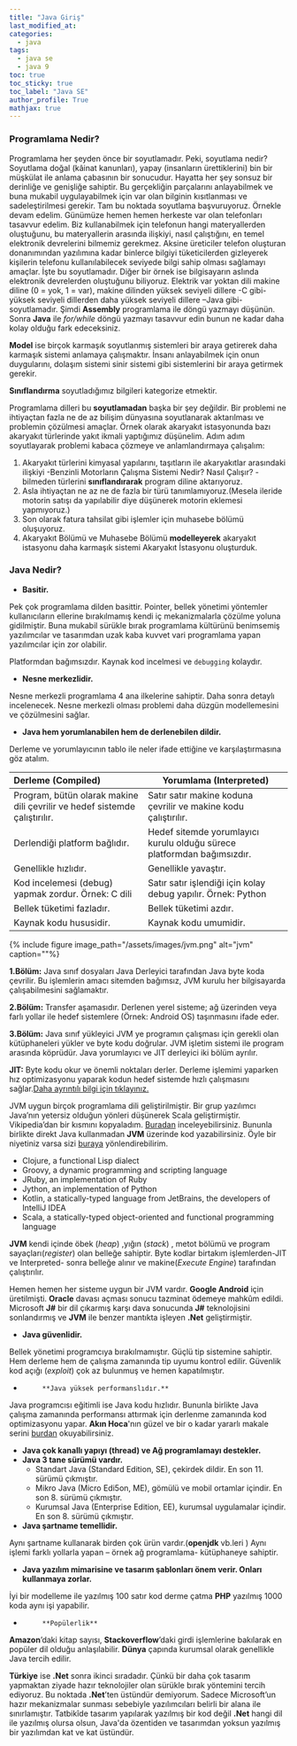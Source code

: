 ```yaml
---
title: "Java Giriş"
last_modified_at:
categories:
  - java
tags:
  - java se
  - java 9
toc: true
toc_sticky: true
toc_label: "Java SE"
author_profile: True
mathjax: true
---
```


### Programlama Nedir?

Programlama her şeyden önce bir soyutlamadır. Peki, soyutlama nedir? Soyutlama doğal (kâinat kanunları), yapay (insanların ürettiklerini) bin bir müşkülat ile anlama çabasının bir sonucudur.  Hayatta her şey sonsuz bir derinliğe ve genişliğe sahiptir.  Bu gerçekliğin parçalarını anlayabilmek ve buna mukabil uygulayabilmek için var olan bilginin kısıtlanması ve sadeleştirilmesi gerekir.  Tam bu noktada soyutlama başvuruyoruz. Örnekle devam edelim. Günümüze hemen hemen herkeste var olan telefonları tasavvur edelim. Biz kullanabilmek için telefonun hangi materyallerden oluştuğunu, bu materyallerin arasında ilişkiyi, nasıl çalıştığını, en temel elektronik devrelerini bilmemiz gerekmez. Aksine üreticiler telefon oluşturan donanımından yazılımına kadar binlerce bilgiyi tüketicilerden gizleyerek kişilerin telefonu kullanılabilecek seviyede bilgi sahip olması sağlamayı amaçlar. İşte bu soyutlamadır. Diğer bir örnek ise bilgisayarın aslında elektronik devrelerden oluştuğunu biliyoruz. Elektrik var yoktan dili makine diline (0 = yok, 1 = var), makine dilinden yüksek seviyeli dillere -C gibi- yüksek seviyeli dillerden daha yüksek seviyeli dillere –Java gibi-  soyutlamadır. Şimdi **Assembly** programlama ile döngü yazmayı düşünün. Sonra **Java** ile *for/while* döngü yazmayı tasavvur edin bunun ne kadar daha kolay olduğu fark edeceksiniz.

 **Model** ise birçok karmaşık soyutlanmış sistemleri bir araya getirerek daha karmaşık sistemi anlamaya çalışmaktır. İnsanı anlayabilmek için onun duygularını, dolaşım sistemi sinir sistemi gibi sistemlerini bir araya getirmek gerekir.

 **Sınıflandırma** soyutladığımız bilgileri kategorize etmektir.

Programlama dilleri bu **soyutlamadan** başka bir şey değildir. Bir problemi ne ihtiyaçtan fazla ne de az bilişim dünyasına soyutlanarak aktarılması ve problemin çözülmesi amaçlar. Örnek olarak akaryakıt istasyonunda bazı akaryakıt türlerinde yakıt ikmali yaptığımız düşünelim. Adım adım soyutlayarak problemi kabaca çözmeye ve anlamlandırmaya çalışalım:

1. Akaryakıt türlerini kimyasal yapılarını, taşıtların ile akaryakıtlar arasındaki ilişkiyi -Benzinli Motorların Çalışma Sistemi Nedir? Nasıl Çalışır? - bilmeden türlerini **sınıflandırarak** program diline aktarıyoruz.
2. Asla ihtiyaçtan ne az ne de fazla bir türü tanımlamıyoruz.(Mesela ileride motorin satışı da yapılabilir diye düşünerek motorin eklemesi yapmıyoruz.)
3. Son olarak fatura tahsilat gibi işlemler için muhasebe bölümü oluşuyoruz.
4. Akaryakıt Bölümü ve Muhasebe Bölümü **modelleyerek** akaryakıt istasyonu daha karmaşık sistemi Akaryakıt İstasyonu oluşturduk.

### Java Nedir?

- **Basitir.**

 Pek çok programlama dilden basittir. Pointer, bellek yönetimi yöntemler kullanıcıların ellerine bırakılmamış kendi iç mekanizmalarla çözülme yoluna gidilmiştir. Buna mukabil sürükle bırak programlama kültürünü benimsemiş yazılımcılar ve tasarımdan uzak kaba kuvvet vari programlama yapan yazılımcılar için zor olabilir.

Platformdan bağımsızdır. Kaynak kod incelmesi ve `debugging` kolaydır.

- **Nesne merkezlidir.**

Nesne merkezli programlama 4 ana ilkelerine sahiptir. Daha sonra detaylı incelenecek. Nesne merkezli olması problemi daha düzgün modellemesini ve çözülmesini sağlar.

- **Java hem yorumlanabilen hem de derlenebilen dildir.**

Derleme ve yorumlayıcının tablo ile neler ifade ettiğine ve karşılaştırmasına göz atalım.

| Derleme (Compiled)                                           | Yorumlama (Interpreted)                                      |
| :----------------------------------------------------------- | ------------------------------------------------------------ |
| Program, bütün olarak makine dili çevrilir ve hedef sistemde çalıştırılır. | Satır satır makine koduna çevrilir ve makine kodu çalıştırılır. |
| Derlendiği platform bağlıdır.                                | Hedef sitemde yorumlayıcı kurulu olduğu sürece platformdan bağımsızdır. |
| Genellikle hızlıdır.                                          | Genellikle yavaştır.                                          |
| Kod incelemesi (debug) yapmak zordur. Örnek: C dili            | Satır satır işlendiği için kolay debug yapılır. Örnek: Python |
| Bellek tüketimi fazladır.                                    | Bellek tüketimi azdır.                                       |
| Kaynak kodu hususidir.                                       | Kaynak kodu umumidir.                                        |

{% include figure image_path="/assets/images/jvm.png" alt="jvm" caption=""%}


**1.Bölüm:** Java sınıf dosyaları Java Derleyici tarafından Java byte koda çevrilir. Bu işlemlerin amacı sitemden bağımsız, JVM kurulu her bilgisayarda çalışabilmesini sağlamaktır.

**2.Bölüm:** Transfer aşamasıdır. Derlenen yerel sisteme; ağ üzerinden veya farlı yollar ile hedef sistemlere (Örnek:  Android OS)  taşınmasını ifade eder.

**3.Bölüm:** Java sınıf yükleyici JVM ye programın çalışması için gerekli olan kütüphaneleri yükler ve byte kodu doğrular. JVM işletim sistemi ile program arasında köprüdür. Java yorumlayıcı ve JIT derleyici iki bölüm ayrılır.

**JIT:** Byte kodu okur ve önemli noktaları derler. Derleme işlemimi yaparken hız optimizasyonu yaparak kodun hedef sistemde hızlı çalışmasını sağlar.[Daha ayrıntılı bilgi için tıklayınız.](http://www.wiki-zero.co/index.php?q=aHR0cHM6Ly90ci53aWtpcGVkaWEub3JnL3dpa2kvSklU)

JVM uygun birçok programlama dili geliştirilmiştir. Bir grup yazılımcı Java’nın yetersiz olduğun yönleri düşünerek Scala geliştirmiştir. Vikipedia’dan bir kısmını kopyaladım. [Buradan](https://en.wikipedia.org/wiki/List_of_JVM_languages) inceleyebilirsiniz. Bununla birlikte direkt Java kullanmadan **JVM** üzerinde kod yazabilirsiniz. Öyle bir niyetiniz varsa sizi [buraya](https://dzone.com/articles/introduction-to-java-bytecode) yönlendirebilirim.

-  Clojure, a functional Lisp dialect
-  Groovy, a dynamic programming and scripting language
-   JRuby, an implementation of Ruby
-  Jython, an implementation of Python
-  Kotlin, a statically-typed language from JetBrains, the developers of IntelliJ IDEA
-  Scala, a statically-typed object-oriented and functional programming language

**JVM** kendi içinde öbek (*heap*) ,yığın (*stack*) , metot bölümü ve program sayaçları(*register*) olan belleğe sahiptir. Byte kodlar birtakım işlemlerden-JIT ve Interpreted- sonra belleğe alınır ve makine(*Execute Engine*) tarafından çalıştırılır.

Hemen hemen her sisteme uygun bir JVM vardır. **Google Android** için üretilmişti.  **Oracle** davası açması sonucu tazminat ödemeye mahkûm edildi. Microsoft **J#** bir dil çıkarmış karşı dava sonucunda **J#** teknolojisini sonlandırmış ve **JVM** ile benzer mantıkta işleyen **.Net** geliştirmiştir.

- **Java güvenlidir.**

Bellek yönetimi programcıya bırakılmamıştır. Güçlü tip sistemine sahiptir. Hem derleme hem de çalışma zamanında tip uyumu kontrol edilir. Güvenlik kod açığı (*exploit*) çok az bulunmuş ve hemen kapatılmıştır.

-          **Java yüksek performanslıdır.**

Java programcısı eğitimli ise Java kodu hızlıdır. Bununla birlikte Java çalışma zamanında performansı attırmak için derlenme zamanında kod optimizasyonu yapar. **Akın Hoca**'nın güzel ve bir o kadar yararlı makale serini [burdan]( <http://www.javaturk.org/java-yavas-mi-javanin-performansi-uzerine-i/>) okuyabilirsiniz.

- **Java çok kanallı yapıyı (thread) ve Ağ programlamayı destekler.**
- **Java 3 tane sürümü vardır.**
  - Standart Java (Standard  Edition, SE), çekirdek dildir. En son 11. sürümü çıkmıştır.
  - Mikro Java (Micro Edi5on, ME),  gömülü ve mobil ortamlar içindir. En son 8. sürümü çıkmıştır.
  - Kurumsal Java (Enterprise Edition, EE), kurumsal uygulamalar içindir. En son 8. sürümü çıkmıştır.
-  **Java şartname temellidir.**

Aynı şartname kullanarak birden çok ürün vardır.(**openjdk** vb.leri ) Aynı işlemi farklı yollarla yapan – örnek ağ programlama- kütüphaneye sahiptir.

- **Java yazılım mimarisine ve tasarım şablonları önem verir. Onları kullanmaya zorlar.**

İyi bir modelleme ile yazılmış 100 satır kod derme çatma **PHP** yazılmış 1000 koda aynı işi yapabilir.

-          **Popülerlik**

**Amazon**’daki kitap sayısı, **Stackoverflow**’daki girdi işlemlerine bakılarak en popüler dil olduğu anlaşılabilir. **Dünya** çapında kurumsal olarak genellikle Java tercih edilir.

**Türkiye** ise **.Net** sonra ikinci sıradadır. Çünkü bir daha çok tasarım yapmaktan ziyade hazır teknolojiler olan sürükle bırak yöntemini tercih ediyoruz. Bu noktada **.Net**’ten üstündür demiyorum. Sadece Microsoft’un hazır mekanizmalar sunması sebebiyle yazılımcıları belirli bir alana ile sınırlamıştır. Tatbikîde tasarım yapılarak yazılmış bir kod değil **.Net** hangi dil ile yazılmış olursa olsun, Java'da özentiden ve tasarımdan yoksun yazılmış bir yazılımdan kat ve kat üstündür.

